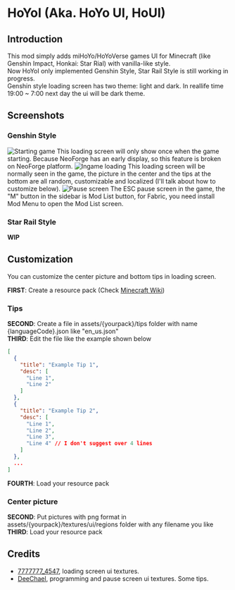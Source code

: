 # HoYoI (Aka. HoYo UI, HoUI)
## Introduction
This mod simply adds miHoYo/HoYoVerse games UI for Minecraft (like Genshin Impact, Honkai: Star Rial) with vanilla-like style.  
Now HoYoI only implemented Genshin Style, Star Rail Style is still working in progress.  
Genshin style loading screen has two theme: light and dark. In reallife time 19:00 ~ 7:00 next day the ui will be dark theme.
## Screenshots
### Genshin Style
![Starting game](https://cdn.modrinth.com/data/cached_images/7055e4140676da4418473d64ecc5dd6323a0701f.jpeg)
This loading screen will only show once when the game starting. Because NeoForge has an early display, so this feature is broken on NeoForge platform.
![Ingame loading](https://cdn.modrinth.com/data/cached_images/5c5dde7a7d87e188d4780619e76bc0dd1ca61c63.jpeg)
This loading screen will be normally seen in the game, the picture in the center and the tips at the bottom are all random, customizable and localized (I'll talk about how to customize below).
![Pause screen](https://cdn.modrinth.com/data/cached_images/303a82fc6d43104791af6ba24e44811e489d1458.jpeg)
The ESC pause screen in the game, the "M" button in the sidebar is Mod List button, for Fabric, you need install Mod Menu to open the Mod List screen.
### Star Rail Style
**WIP**

## Customization
You can customize the center picture and bottom tips in loading screen.

**FIRST**: Create a resource pack (Check [Minecraft Wiki](https://minecraft.wiki/w/Resource_pack))

### Tips
**SECOND**: Create a file in assets/{yourpack}/tips folder with name {languageCode}.json like "en_us.json"  
**THIRD**: Edit the file like the example shown below
```json
[
  {
    "title": "Example Tip 1",
    "desc": [
      "Line 1",
      "Line 2"
    ]
  },
  {
    "title": "Example Tip 2",
    "desc": [
      "Line 1",
      "Line 2",
      "Line 3",
      "Line 4" // I don't suggest over 4 lines
    ]
  },
  ...
]
```  
**FOURTH**: Load your resource pack
### Center picture
**SECOND**: Put pictures with png format in assets/{yourpack}/textures/ui/regions folder with any filename you like  
**THIRD**: Load your resource pack

## Credits
- [7777777_4547](https://modrinth.com/user/7777777_4547), loading screen ui textures.
- [DeeChael](https://modrinth.com/user/DeeChael), programming and pause screen ui textures. Some tips.